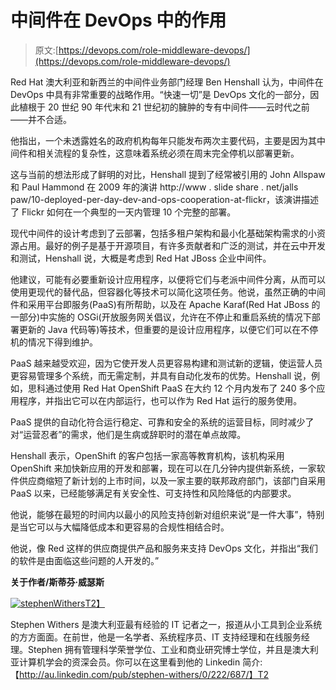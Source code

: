 # 中间件在 DevOps 中的作用

> 原文:[https://devops.com/role-middleware-devops/](https://devops.com/role-middleware-devops/)

Red Hat 澳大利亚和新西兰的中间件业务部门经理 Ben Henshall 认为，中间件在 DevOps 中具有非常重要的战略作用。“快速一切”是 DevOps 文化的一部分，因此植根于 20 世纪 90 年代末和 21 世纪初的臃肿的专有中间件——云时代之前——并不合适。

他指出，一个未透露姓名的政府机构每年只能发布两次主要代码，主要是因为其中间件和相关流程的复杂性，这意味着系统必须在周末完全停机以部署更新。

这与当前的想法形成了鲜明的对比，Henshall 提到了经常被引用的 John Allspaw 和 Paul Hammond 在 2009 年的演讲 http://www . slide share . net/jalls paw/10-deployed-per-day-dev-and-ops-cooperation-at-flickr，该演讲描述了 Flickr 如何在一个典型的一天内管理 10 个完整的部署。

现代中间件的设计考虑到了云部署，包括多租户架构和最小化基础架构需求的小资源占用。最好的例子是基于开源项目，有许多贡献者和广泛的测试，并在云中开发和测试，Henshall 说，大概是考虑到 Red Hat JBoss 企业中间件。

他建议，可能有必要重新设计应用程序，以便将它们与老派中间件分离，从而可以使用更现代的替代品，但容器化等技术可以简化这项任务。他说，虽然正确的中间件和采用平台即服务(PaaS)有所帮助，以及在 Apache Karaf(Red Hat JBoss 的一部分)中实施的 OSGi(开放服务网关倡议，允许在不停止和重启系统的情况下部署更新的 Java 代码等)等技术，但重要的是设计应用程序，以便它们可以在不停机的情况下得到维护。

PaaS 越来越受欢迎，因为它使开发人员更容易构建和测试新的逻辑，使运营人员更容易管理多个系统，而无需定制，并具有自动化发布的优势。Henshall 说，例如，思科通过使用 Red Hat OpenShift PaaS 在大约 12 个月内发布了 240 多个应用程序，并指出它可以在内部运行，也可以作为 Red Hat 运行的服务使用。

PaaS 提供的自动化符合运行稳定、可靠和安全的系统的运营目标，同时减少了对“运营忍者”的需求，他们是生病或辞职时的潜在单点故障。

Henshall 表示，OpenShift 的客户包括一家高等教育机构，该机构采用 OpenShift 来加快新应用的开发和部署，现在可以在几分钟内提供新系统，一家软件供应商缩短了新计划的上市时间，以及一家主要的联邦政府部门，该部门自采用 PaaS 以来，已经能够满足有关安全性、可支持性和风险降低的内部要求。

他说，能够在最短的时间内以最小的风险支持创新对组织来说“是一件大事”，特别是当它可以与大幅降低成本和更容易的合规性相结合时。

他说，像 Red 这样的供应商提供产品和服务来支持 DevOps 文化，并指出“我们的软件是由面临这些问题的人开发的。”

**关于作者/斯蒂芬·威瑟斯**

[![stephenWithers](../Images/b4858b0e675cbc5882a521ec7bc9193c.png)T2】](https://devops.com/wp-content/uploads/2014/12/stephenWithers.jpg)

Stephen Withers 是澳大利亚最有经验的 IT 记者之一，报道从小工具到企业系统的方方面面。在前世，他是一名学者、系统程序员、IT 支持经理和在线服务经理。Stephen 拥有管理科学荣誉学位、工业和商业研究博士学位，并且是澳大利亚计算机学会的资深会员。你可以在这里看到他的 Linkedin 简介:【http://au.linkedin.com/pub/stephen-withers/0/222/687/】T2